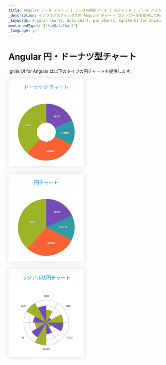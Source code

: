```yaml
---
title: Angular データ チャート | データ可視化ツール | 円チャート | データ バインディング | インフラジスティックス
_description: インフラジスティックスの Angular チャート コントロールを使用して円チャート、ドーナツ型チャート、ラジアル円チャートなどの円チャートを作成します。Ignite UI for Angular グラフ タイプについて説明します。
_keywords: Angular charts, data chart, pie charts, Ignite UI for Angular, Infragistics, Angular チャート, データ チャート, 円チャート, インフラジスティックス
mentionedTypes: ['XamDataChart']
_language: ja
---
```


# Angular 円・ドーナツ型チャート

Ignite UI for Angular は以下のタイプの円チャートを提供します。

<section class="feature__container">
    <style>
        .linkContent,
        .linkContent:hover {
            display: flex;
            flex-flow: column;
            align-items: center;
            box-shadow: none;
        }
        .link {
            display: inline-block;
            font-size: 1.0rem;
            color: #0099ff;
            cursor: pointer;
            padding-top: 1.0rem;
            margin-right: 1.0rem;
            margin-bottom: 1.5rem;
            box-shadow: 0 0 15px rgba(0,0,0,.15);
        }
        .link:hover {
            box-shadow: 0 0 15px rgba(0,0,0,.25);
        }
        .img {
            width: 250px;
            height: 250px;
            box-shadow: none;
        }
    </style>
    <body>
        <div class="link" href="doughnut-chart.md">
            <div class="linkContent">
                <div>ドーナッツ チャート</div>
                <img class="img" src="../images/charts/doughnut-chart-selection.png">
            </div>
        </div>
        <div class="link" href="pie-chart.md">
            <div class="linkContent">
                <div>円チャート</div>
                <img class="img" src="../images/charts/pie-chart-selection.png">
            </div>
        </div>
        <div class="link" href="data-chart-type-radial-pie-series.md">
            <div class="linkContent">
                <div>ラジアル状円チャート</div>
                <img class="img" src="../images/charts/data-chart-type-radial-pie-series.png">
            </div>
        </div>
    </body>
</section>
